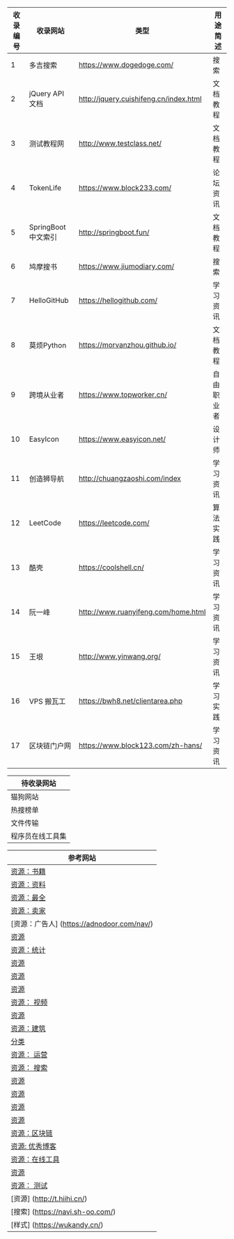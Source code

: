 |收录编号|  收录网站 | 类型 | 用途简述 |
|  --- |    ---  | ---  |   ---     |
|  1  | 多吉搜索| https://www.dogedoge.com/ | 搜索 | 无广告，中文定位比百度精确 |
|  2  | jQuery API 文档| http://jquery.cuishifeng.cn/index.html | 文档教程 | 内容全面 |
|  3  | 测试教程网| http://www.testclass.net/ | 文档教程| 较方便的测试网站 |
|  4  | TokenLife| https://www.block233.com/ | 论坛资讯 | 常逛的论坛 |
|  5  | SpringBoot中文索引 | http://springboot.fun/    | 文档教程 | 汇集多个Springboot的索引网站 |
|  6  | 鸠摩搜书 | https://www.jiumodiary.com/   | 搜索 | 搜书的搜索引擎 |
|  7  | HelloGitHub | https://hellogithub.com/  | 学习资讯 | 收集一些Github上有趣的项目 |
|  8  | 莫烦Python | https://morvanzhou.github.io/ | 文档教程 | Python基础、机器学习、数据处理相关教程 |
|  9  | 跨境从业者 |  https://www.topworker.cn/  | 自由职业者 | 包含有自由职业相关的众多网站及文章 |
|  10  | EasyIcon |   https://www.easyicon.net/  | 设计师 | 包含大量的精美图标，都是免费的 |
|  11  | 创造狮导航 | http://chuangzaoshi.com/index | 学习资讯 | 丰富高质量的网站导航 |
|  12  | LeetCode | https://leetcode.com/ | 算法实践 | 算法编程网站 |
|  13  | 酷壳 | https://coolshell.cn/ | 学习资讯 | 左耳朵耗子博客 |
|  14  | 阮一峰 |  http://www.ruanyifeng.com/home.html | 学习资讯 | 阮一峰的博客 |
|  15  | 王垠 |  http://www.yinwang.org/ | 学习资讯 | 王垠的博客 |
|  16  | VPS 搬瓦工 |  https://bwh8.net/clientarea.php | 学习实践 | 搬瓦工操作面板VPS |
|  17  | 区块链门户网 |  https://www.block123.com/zh-hans/   | 学习资讯 | 区块链导航页面| 
  
|  待收录网站 |
| ---  |
| 猫狗网站  |
| 热搜榜单  |
| 文件传输  |
| 程序员在线工具集  |





|  参考网站 |
| ---  |
|  [资源：书籍](http://hao.shejidaren.com/index.html) |
|  [资源：资料](http://ziliao6.com/) |
|  [资源：最全](http://gaoxiaosouluo.cn/) |
|  [资源：卖家](http://maijiadaquan.com/) |
|  [资源：广告人] (https://adnodoor.com/nav/) |
|  [资源](https://www.hitsz.top/) |
|  [资源：统计](http://www.nmomi.com/) |
|  [资源](https://www.xmtbbx.com/) |
|  [资源](http://www.yichushou.com/) |
|  [资源](https://nav.dreamthere.com/) |
|  [资源： 视频](https://www.jubt.net/cn/index.html) |
|  [资源](https://www.volf.club/) |
|  [资源：建筑](http://jk.jknear.com:777/) |
|  [分类](https://qaozen.com/nav/) |
|  [资源： 运营](http://miyue1980.com/) |
|  [资源： 搜索](https://wukandy.cn/) |
|  [资源](https://www.gezhipu.com/cn/index.html) |
|  [资源](http://naspro.cc/) |
|  [资源](http://tool.wxuegao.com/) |
|  [资源](http://vv.lc/) |
|  [资源：区块链](https://www.block123.com/zh-hans/) |
|  [资源: 优秀博客](https://web.hujiangtao.cn/) |
|  [资源：在线工具](http://about.edu233.cn/) |
|  [资源](http://pandaroll.cn/cn/index.html) |
|  [资源： 测试](http://nav.qadoc.org/cn/index.html) |
|  [资源] (http://t.hiihi.cn/) |
|  [搜索] (https://navi.sh-oo.com/) |
|  [样式] (https://wukandy.cn/) |
 


